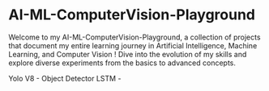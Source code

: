 # AI-ML-ComputerVision-Playground
Welcome to my AI-ML-ComputerVision-Playground, a collection of projects that document my entire learning journey in Artificial Intelligence, Machine Learning, and Computer Vision ! Dive into the evolution of my skills and explore diverse experiments from the basics to advanced concepts.

Yolo V8 - Object Detector 
LSTM - 
